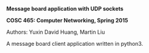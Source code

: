 **Message board application with UDP sockets**

**COSC 465: Computer Networking, Spring 2015**

Authors: Yuxin David Huang, Martin Liu

A message board client application written in python3.
